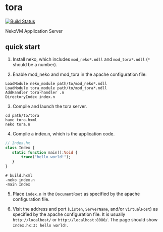 # tora

[![Build Status](https://travis-ci.org/HaxeFoundation/tora.svg?branch=master)](https://travis-ci.org/HaxeFoundation/tora)

NekoVM Application Server

## quick start

1. Install neko, which includes `mod_neko*.ndll` and `mod_tora*.ndll` (`*` should be a number).

2. Enable mod_neko and mod_tora in the apache configuration file:
 ```
 LoadModule neko_module path/to/mod_neko*.ndll
 LoadModule tora_module path/to/mod_tora*.ndll
 AddHandler tora-handler .n
 DirectoryIndex index.n
 ```

3. Compile and launch the tora server.
 ```
 cd path/to/tora
 haxe tora.hxml
 neko tora.n
 ```

4. Compile a index.n, which is the application code.
 ```haxe
 // Index.hx
 class Index {
 	static function main():Void {
 		trace("hello world!");
 	}
 }
 ```
 ```
 # build.hxml
 -neko index.n
 -main Index
 ```

5. Place `index.n` in the `DocumentRoot` as specified by the apache configuration file.

6. Visit the address and port (`Listen`, `ServerName`, and/or `VirtualHost`) as specified by the apache configuration file. It is usually `http://localhost/` or `http://localhost:8080/`. The page should show `Index.hx:3: hello world!`.
